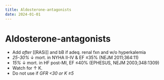 ```yaml
---
title: Aldosterone-antagonists
date: 2024-01-01
---
```


# Aldosterone-antagonists


- Add _after_ [[RASi]] and bB if adeq. renal fxn and w/o hyperkalemia
- _25-30%_ ↓ mort. in NYHA II-IV & EF ≤35% (NEJM 2011;364:11)
- _15%_ ↓ mort. in HF post-MI, EF ≤40% (EPHESUS, NEJM 2003;348:1309)
- Watch for ↑ K.
- Do not use if _GFR <30 or K ≥5_
